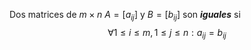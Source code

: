 Dos matrices de $m ×n$ $A=[a_{ij}]$ y $B=[b_{ij}]$ son ***iguales*** si $$∀1≤i≤m,1≤j≤n:a_{ij}=b_{ij}$$